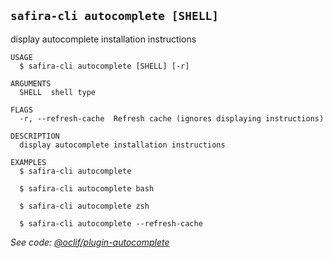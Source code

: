 <!-- order:6 -->
<!-- PLEASE! Don't edit this file, auto generated! -->

## `safira-cli autocomplete [SHELL]`

display autocomplete installation instructions

```
USAGE
  $ safira-cli autocomplete [SHELL] [-r]

ARGUMENTS
  SHELL  shell type

FLAGS
  -r, --refresh-cache  Refresh cache (ignores displaying instructions)

DESCRIPTION
  display autocomplete installation instructions

EXAMPLES
  $ safira-cli autocomplete

  $ safira-cli autocomplete bash

  $ safira-cli autocomplete zsh

  $ safira-cli autocomplete --refresh-cache
```

_See code: [@oclif/plugin-autocomplete](https://github.com/oclif/plugin-autocomplete/blob/v1.3.0/src/commands/autocomplete/index.ts)_
